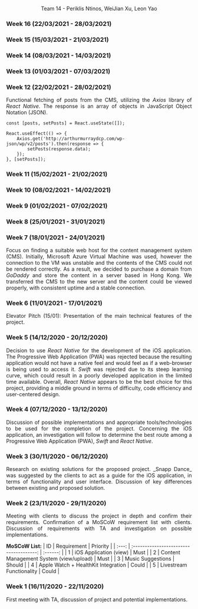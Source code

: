 <p style = "text-align: center;">Team 14 - Periklis Ntinos, WeiJian Xu, Leon Yao</p>



### Week 16 (22/03/2021 - 28/03/2021)
<p style = "text-align: justify">
</p>

### Week 15 (15/03/2021 - 21/03/2021)
<p style = "text-align: justify">
</p>

### Week 14 (08/03/2021 - 14/03/2021)
<p style = "text-align: justify">
</p>

### Week 13 (01/03/2021 - 07/03/2021)
<p style = "text-align: justify">
</p>

### Week 12 (22/02/2021 - 28/02/2021)
<p style = "text-align: justify">
Functional fetching of posts from the CMS, utilizing the <i>Axios</i> library of <i>React Native</i>. The response is
an array of objects in JavaScript Object Notation (JSON).
</p>

```JSX
const [posts, setPosts] = React.useState([]);

React.useEffect(() => {
    Axios.get('http://arthurmurraydcp.com/wp-json/wp/v2/posts').then(response => {
        setPosts(response.data);
    });
}, [setPosts]);
```

### Week 11 (15/02/2021 - 21/02/2021)
<p style = "text-align: justify">
</p>

### Week 10 (08/02/2021 - 14/02/2021)
<p style = "text-align: justify">
</p>

### Week 9 (01/02/2021 - 07/02/2021)
<p style = "text-align: justify">
</p>

### Week 8 (25/01/2021 - 31/01/2021)
<p style = "text-align: justify">
</p>

### Week 7 (18/01/2021 - 24/01/2021)
<p style = "text-align: justify">
Focus on finding a suitable web host for the content management system (CMS). Initially, Microsoft Azure Virtual Machine was used,
however the connection to the VM was unstable and the contents of the CMS could not be rendered correctly. As a result, we decided
to purchase a domain from <i>GoDaddy</i> and store the content in a server based in Hong Kong. We transferred the CMS to the new
server and the content could be viewed properly, with consistent uptime and a stable connection.
</p>

### Week 6 (11/01/2021 - 17/01/2021)
<p style = "text-align: justify">
Elevator Pitch (15/01): Presentation of the main technical features of the project.
</p>

### Week 5 (14/12/2020 - 20/12/2020)
<p style = "text-align: justify">
Decision to use <i>React Native</i> for the development of the iOS application. The Progressive Web Application (PWA) was rejected
because the resulting application would not have a native feel and would feel as if a web-browser is being used to access it.
<i>Swift</i> was rejected due to its steep learning curve, which could result in a poorly developed application in the limited time
available. Overall, <i>React Native</i> appears to be the best choice for this project, providing a middle ground in terms of
difficulty, code efficiency and user-centered design.
</p>

### Week 4 (07/12/2020 - 13/12/2020)
<p style = "text-align: justify">
Discussion of possible implementations and appropriate tools/technologies to be used for the completion of the project. Concerning
the iOS application, an investigation will follow to determine the best route among a Progressive Web Application (PWA), <i>Swift</i>
and <i>React Native</i>.
</p>

### Week 3 (30/11/2020 - 06/12/2020)
<p style = "text-align: justify">
Research on existing solutions for the proposed project. _Snapp Dance_ was suggested by the clients to act as a guide for the iOS
application, in terms of functionality and user interface. Discussion of key differences between existing and proposed solution.
</p>

### Week 2 (23/11/2020 - 29/11/2020)
<p style = "text-align: justify">
Meeting with clients to discuss the project in depth and confirm their requirements. Confirmation of a MoSCoW requirement list with
clients. Discussion of requirements with TA and investigation on possible implementations.
</p>

<b>MoSCoW List:</b>
|  ID   |               Requirement               | Priority |
| :---: | :-------------------------------------: | :------: |
|   1   | iOS Application (view)                  |   Must   |
|   2   | Content Management System (view/upload) |   Must   |
|   3   | Music Suggestions                       |  Should  |
|   4   | Apple Watch + HealthKit Integration     |  Could   |
|   5   | Livestream Functionality                |  Could   |

### Week 1 (16/11/2020 - 22/11/2020)
<p style = "text-align: justify">
First meeting with TA, discussion of project and potential implementations.
</p>
